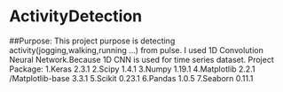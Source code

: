 # ActivityDetection
##Purpose:
This project purpose is detecting activity(jogging,walking,running ...) from pulse. I used 1D Convolution Neural Network.Because 1D CNN is used for time series dataset.
Project Package:
1.Keras 2.3.1
2.Scipy 1.4.1
3.Numpy 1.19.1
4.Matplotlib 2.2.1 /Matplotlib-base 3.3.1
5.Scikit 0.23.1
6.Pandas 1.0.5
7.Seaborn 0.11.1
